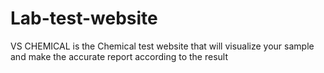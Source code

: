 # Lab-test-website
VS CHEMICAL is the Chemical test website that will visualize your sample and make the accurate report according to the result
